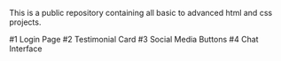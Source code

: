 This is a public repository containing all basic to advanced html and css projects.

#1 Login Page
#2 Testimonial Card
#3 Social Media Buttons
#4 Chat Interface
